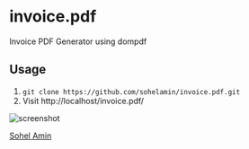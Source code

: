 # invoice.pdf
Invoice PDF Generator using dompdf

## Usage

1. ```git clone https://github.com/sohelamin/invoice.pdf.git```
2. Visit http://localhost/invoice.pdf/

![screenshot](https://cloud.githubusercontent.com/assets/1708683/15633312/a544d6fc-25cb-11e6-84aa-637466827aa1.png)

[Sohel Amin](http://www.sohelamin.com)

